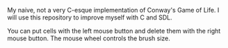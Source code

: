 My naive, not a very C-esque implementation of Conway's Game of Life.
I will use this repository to improve myself with C and SDL.

You can put cells with the left mouse button and delete them with the right mouse button. 
The mouse wheel controls the brush size.
